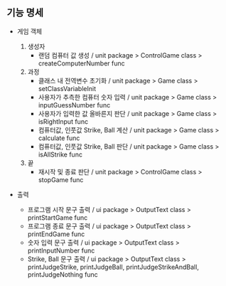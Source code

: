 기능 명세
- 
- 게임 객체
  1) 생성자
        - 랜덤 컴퓨터 값 생성 / unit package > ControlGame class > createComputerNumber func
  2) 과정
        - 클래스 내 전역변수 초기화 / unit package > Game class > setClassVariableInit
        - 사용자가 추측한 컴퓨터 숫자 입력 / unit package > Game class > inputGuessNumber func
        - 사용자가 입력한 값 올바른지 판단 / unit package > Game class > isRightInput func  
        - 컴퓨터값, 인풋값 Strike, Ball 계산 / unit package > Game class >  calculate func
        - 컴퓨터값, 인풋값 Strike, Ball 판단 / unit package > Game class > isAllStrike func 
  4) 끝
      - 재시작 및 종료 판단 / unit package > ControlGame class > stopGame func


- 출력
    - 프로그램 시작 문구 출력 / ui package > OutputText class > printStartGame func
    - 프로그램 종료 문구 출력 / ui package > OutputText class > printEndGame func
    - 숫자 입력 문구 출력 / ui package > OutputText class > printInputNumber func
    - Strike, Ball 문구 출력 / ui package > OutputText class > printJudgeStrike, printJudgeBall, printJudgeStrikeAndBall, printJudgeNothing func

